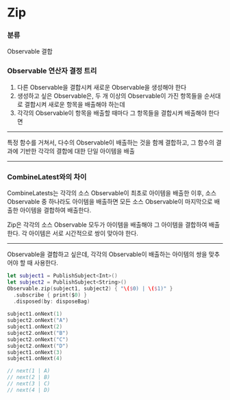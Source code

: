 # Zip

### 분류

Observable 결합

### Observable 연산자 결정 트리

1. 다른 Observable을 결합시켜 새로운 Observable을 생성해야 한다
2. 생성하고 싶은 Observable은, 두 개 이상의 Observable이 가진 항목들을 순서대로 결합시켜 새로운 항목을 배출해야 하는데
3. 각각의 Observable이 항목을 배출할 때마다 그 항목들을 결합시켜 배출해야 한다면

---

특정 함수를 거쳐서, 다수의 Observable이 배출하는 것을 함께 결합하고, 그 함수의 결과에 기반한 각각의 결합에 대한 단일 아이템을 배출

---

### CombineLatest와의 차이

CombineLatests는 각각의 소스 Observable이 최초로 아이템을 배출한 이후, 소스 Observable 중 하나라도 아이템을 배출하면 모든 소스 Observable이 마지막으로 배출한 아이템을 결합하여 배출한다.

Zip은 각각의 소스 Observable 모두가 아이템을 배출해야 그 아이템을 결합하여 배출한다. 각 아이템은 서로 시간적으로 쌍이 맞아야 한다.

---

Observable을 결합하고 싶은데, 각각의 Observable이 배출하는 아이템의 쌍을 맞추어야 할 때 사용한다.

```swift
let subject1 = PublishSubject<Int>()
let subject2 = PublishSubject<String>()
Observable.zip(subject1, subject2) { "\($0) | \($1)" }
  .subscribe { print($0) }
  .disposed(by: disposeBag)
    
subject1.onNext(1)
subject2.onNext("A")
subject1.onNext(2)
subject2.onNext("B")
subject2.onNext("C")
subject2.onNext("D")
subject1.onNext(3)
subject1.onNext(4)

// next(1 | A)
// next(2 | B)
// next(3 | C)
// next(4 | D)
```

